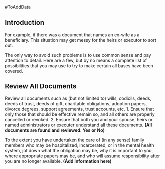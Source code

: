 #ToAddData 

## Introduction
For example, if there was a document that names an ex-wife as a beneficiary. This situation may get messy for the heirs or executor to sort out.

The only way to avoid such problems is to use common sense and pay attention to detail.  Here are a few, but by no means a complete list of possibilities that you may use to try to make certain all bases have been covered.

## Review All Documents
Review all documents such as (but not limited to) wills, codicils, deeds, deeds of trust, deeds of gift, charitable obligations, adoption papers, divorce degrees, support agreements, trust accounts, etc.
    1. Ensure that only those that should be effective remain so, and all others are properly cancelled or revoked.
    2. Ensure that both you and your spouse, heirs or named administrators or executer understand all these documents.
**(All documents are found and reviewed: Yes or No)**

To the extent you have undertaken the care of (in any sense) family members who may be hospitalized, incarcerated, or in the mental health system, jot down what the obligation may be, why it is important to you, where appropriate papers may be, and who will assume responsibility after you are no longer available.
**(Add information here)**